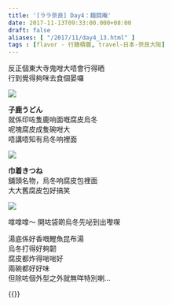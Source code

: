 ```yaml
---
title: '[ララ奈良] Day4：麺闘庵'
date: 2017-11-13T09:33:00.000+08:00
draft: false
aliases: [ "/2017/11/day4_13.html" ]
tags : [flavor - 行膳積腹, travel-日本-奈良大阪]
---
```


反正個東大寺鬼咁大唔會行得晒  
行到覺得夠咪去食個晏囉  

![](/images/nara4e.jpg)

**子鹿うどん**  
就係印咗隻鹿响面嘅腐皮烏冬  
呢塊腐皮成隻碗咁大  
唔講唔知有烏冬响裡面  

![](/images/nara4e1.jpg)

**巾着きつね**  
舖頭名物，烏冬响腐皮包裡面  
大大舊腐皮包好搞笑  

![](/images/nara4e2.jpg)

嗱嗱嗱～ 開咗袋啲烏冬先咇到出嚟㗎  
  
湯底係好香嘅鰹魚昆布湯  
烏冬打得好夠韌  
腐皮都炸得啱啱好  
兩碗都好好味  
但除咗個外型之外就無咩特別喇...  
  
{{<nara>}}
